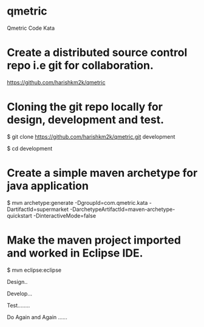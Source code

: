 # qmetric
Qmetric Code Kata

# Create a distributed source control repo i.e git for collaboration.
https://github.com/harishkm2k/qmetric


# Cloning the git repo locally for design, development and test.
$ git clone https://github.com/harishkm2k/qmetric.git development

$ cd development

# Create a simple maven archetype for java application
$ mvn archetype:generate -DgroupId=com.qmetric.kata  -DartifactId=supermarket -DarchetypeArtifactId=maven-archetype-quickstart  -DinteractiveMode=false

# Make the maven project imported and worked in Eclipse IDE.
$ mvn eclipse:eclipse

Design..

Develop...

Test........

Do Again and Again ......
